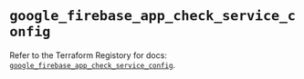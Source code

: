 # `google_firebase_app_check_service_config`

Refer to the Terraform Registory for docs: [`google_firebase_app_check_service_config`](https://registry.terraform.io/providers/hashicorp/google/5.21.0/docs/resources/firebase_app_check_service_config).
